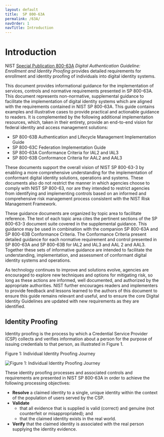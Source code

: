 ```yaml
---
layout: default
title:  SP 800-63A
permalink: /63A/
navOrder: 1 
navTitle: Introduction  
---
```


# Introduction

NIST [Special Publication 800-63A](https://pages.nist.gov/800-63-3/sp800-63a.html) *Digital Authentication Guideline: Enrollment and Identity Proofing* provides detailed requirements for enrollment and identity proofing of individuals into digital identity systems. 

This document provides informational guidance for the implementation of services, controls and normative requirements presented in SP 800-63A. This document represents non-normative, supplemental guidance to facilitate the implementation of digital identity systems which are aligned with the requirements contained in NIST SP 800-63A. This guide contains examples and illustrative cases to provide practical and actionable guidance to readers. It is complemented by the following additional implementation resources, which, taken in their entirety, provide an end-to-end vision for federal identity and access management solutions:

- SP 800-63B Authentication and Lifecycle Management Implementation Guide
- SP 800-63C Federation Implementation Guide
- SP 800-63A Conformance Criteria for IAL2 and IAL3
- SP 800-63B Conformance Criteria for AAL2 and AAL3

These documents support the overall vision of NIST SP 800-63-3 by enabling a more comprehensive understanding for the implementation of conformant digital identity solutions, operations and systems.  These documents also do not restrict the manner in which agencies choose to comply with NIST SP 800-63, nor are they intended to restrict agencies from identifying and implementing controls based on an informed and comprehensive risk management process consistent with the NIST Risk Management Framework.

These guidance documents are organized by topic area to facilitate reference. The text of each topic area cites the pertinent sections of the SP 800-63-3 document suite covered in the supplemental guidance. This guidance may be used in combination with the companion SP 800-63A and SP 800-63B Conformance Criteria. The Conformance Criteria present detailed guidance for each normative requirement and control presented in SP 800-63A and SP 800-63B for IAL2 and IAL3 and AAL 2 and AAL3. Together these sets of informative guidance are intended to facilitate the understanding, implementation, and assessment of conformant digital identity systems and operations.

As technology continues to improve and solutions evolve, agencies are encouraged to explore new techniques and options for mitigating risk, so long as these actions are informed, well documented, and authorized by the appropriate authorities. NIST further encourages readers and implementers to provide feedback and lessons learned to the authors of this document to ensure this guide remains relevant and useful, and to ensure the core Digital Identity Guidelines are updated with new requirements as they are identified.

## Identity Proofing

Identity proofing is the process by which a Credential Service Provider (CSP) collects and verifies information about a person for the purpose of issuing credentials to that person, as illustrated in Figure 1.
 
Figure 1: Individual Identity Proofing Journey

![Figure 1: Individual Identity Proofing Journey]({{site.baseurl}}/img/ProofingProcess.png)

These identity proofing processes and associated controls and requirements are presented in NIST SP 800-63A in order to achieve the following processing objectives:

- **Resolve** a claimed identity to a single, unique identity within the context of the population of users served by the CSP.
- **Validate**
    - that all evidence that is supplied is valid (correct) and genuine (not counterfeit or misappropriated); and
    - that the claimed identity exists in the real world.
- **Verify** that the claimed identity is associated with the real person supplying the identity evidence.
